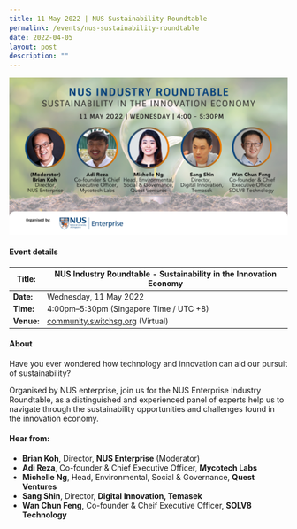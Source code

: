 ```yaml
---
title: 11 May 2022 | NUS Sustainability Roundtable
permalink: /events/nus-sustainability-roundtable
date: 2022-04-05
layout: post
description: ""
---
```

![NUS Industry Roundtable - Sustainability in the Innovation Economy](/images/NUS%20Sustainability%20Roundtable.png)
#### Event details


| **Title:** | NUS Industry Roundtable - Sustainability in the Innovation Economy |
| -------- | -------- |
|**Date:** | Wednesday, 11 May 2022 
| **Time:**    | 4:00pm–5:30pm (Singapore Time / UTC +8) |
|**Venue:** | [community.switchsg.org](https://community.switchsg.org) (Virtual)


#### About

Have you ever wondered how technology and innovation can aid our pursuit of sustainability?

Organised by NUS enterprise, join us for the NUS Enterprise Industry Roundtable, as a distinguished and experienced panel of experts help us to navigate through the sustainability opportunities and challenges found in the innovation economy.

#### Hear from:


* **Brian Koh**,  Director,  **NUS Enterprise** (Moderator)
* **Adi Reza**, Co-founder & Chief Executive Officer, **Mycotech Labs**
* **Michelle Ng**, Head, Environmental, Social & Governance, **Quest Ventures** 
* **Sang Shin**, Director, **Digital Innovation, Temasek**
* **Wan Chun Feng**, Co-founder & Cheif Executive Officer, **SOLV8 Technology**